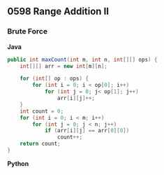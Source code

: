 ## 0598 Range Addition II
### Brute Force
**Java**
```java
public int maxCount(int m, int n, int[][] ops) {
    int[][] arr = new int[m][n];

    for (int[] op : ops) {
        for (int i = 0; i < op[0]; i++)
            for (int j = 0; j< op[1]; j++)
                arr[i][j]++;
    }
    int count = 0;
    for (int i = 0; i < m; i++)
        for (int j = 0; j < n; j++)
            if (arr[i][j] == arr[0][0])
                count++;
    return count;
}
```
**Python**
